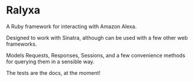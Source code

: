 # Ralyxa

A Ruby framework for interacting with Amazon Alexa.

Designed to work with Sinatra, although can be used with a few other web frameworks.

Models Requests, Responses, Sessions, and a few convenience methods for querying them in a sensible way.

The tests are the docs, at the moment!
